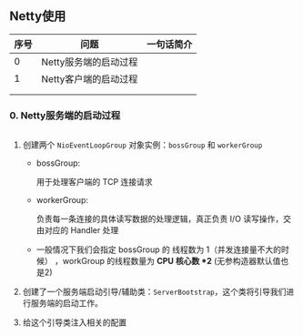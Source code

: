 ## Netty使用



| 序号 | 问题                  | 一句话简介 |
| ---- | --------------------- | ---------- |
| 0    | Netty服务端的启动过程 |            |
| 1    | Netty客户端的启动过程 |            |
|      |                       |            |
|      |                       |            |



### 0. Netty服务端的启动过程

```java

```

1. 创建两个 `NioEventLoopGroup` 对象实例：`bossGroup` 和 `workerGroup`

   - bossGroup: 

     用于处理客户端的 TCP 连接请求 

   - workerGroup: 

     负责每一条连接的具体读写数据的处理逻辑，真正负责 I/O 读写操作，交由对应的 Handler 处理

   - 一般情况下我们会指定 bossGroup 的 线程数为 1（并发连接量不大的时候） ，workGroup 的线程数量为 **CPU 核心数 \*2** (无参构造器默认值也是2)

2. 创建了一个服务端启动引导/辅助类：`ServerBootstrap`，这个类将引导我们进行服务端的启动工作。

3. 给这个引导类注入相关的配置
